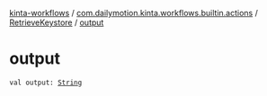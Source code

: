 [kinta-workflows](../../index.md) / [com.dailymotion.kinta.workflows.builtin.actions](../index.md) / [RetrieveKeystore](index.md) / [output](./output.md)

# output

`val output: `[`String`](https://kotlinlang.org/api/latest/jvm/stdlib/kotlin/-string/index.html)